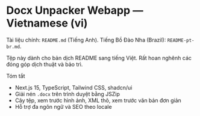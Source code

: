 # Docx Unpacker Webapp — Vietnamese (vi)

Tài liệu chính: `README.md` (Tiếng Anh). Tiếng Bồ Đào Nha (Brazil): `README-pt-br.md`.

Tệp này dành cho bản dịch README sang tiếng Việt. Rất hoan nghênh các đóng góp dịch thuật và bảo trì.

Tóm tắt
- Next.js 15, TypeScript, Tailwind CSS, shadcn/ui
- Giải nén `.docx` trên trình duyệt bằng JSZip
- Cây tệp, xem trước hình ảnh, XML thô, xem trước văn bản đơn giản
- Hỗ trợ đa ngôn ngữ và SEO theo locale